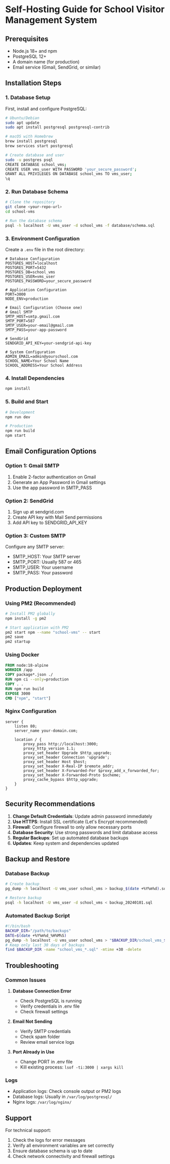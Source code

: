 
# Self-Hosting Guide for School Visitor Management System

## Prerequisites

- Node.js 18+ and npm
- PostgreSQL 12+
- A domain name (for production)
- Email service (Gmail, SendGrid, or similar)

## Installation Steps

### 1. Database Setup

First, install and configure PostgreSQL:

```bash
# Ubuntu/Debian
sudo apt update
sudo apt install postgresql postgresql-contrib

# macOS with Homebrew
brew install postgresql
brew services start postgresql

# Create database and user
sudo -u postgres psql
CREATE DATABASE school_vms;
CREATE USER vms_user WITH PASSWORD 'your_secure_password';
GRANT ALL PRIVILEGES ON DATABASE school_vms TO vms_user;
\q
```

### 2. Run Database Schema

```bash
# Clone the repository
git clone <your-repo-url>
cd school-vms

# Run the database schema
psql -h localhost -U vms_user -d school_vms -f database/schema.sql
```

### 3. Environment Configuration

Create a `.env` file in the root directory:

```env
# Database Configuration
POSTGRES_HOST=localhost
POSTGRES_PORT=5432
POSTGRES_DB=school_vms
POSTGRES_USER=vms_user
POSTGRES_PASSWORD=your_secure_password

# Application Configuration
PORT=3000
NODE_ENV=production

# Email Configuration (Choose one)
# Gmail SMTP
SMTP_HOST=smtp.gmail.com
SMTP_PORT=587
SMTP_USER=your-email@gmail.com
SMTP_PASS=your-app-password

# SendGrid
SENDGRID_API_KEY=your-sendgrid-api-key

# System Configuration
ADMIN_EMAIL=admin@yourschool.com
SCHOOL_NAME=Your School Name
SCHOOL_ADDRESS=Your School Address
```

### 4. Install Dependencies

```bash
npm install
```

### 5. Build and Start

```bash
# Development
npm run dev

# Production
npm run build
npm start
```

## Email Configuration Options

### Option 1: Gmail SMTP
1. Enable 2-factor authentication on Gmail
2. Generate an App Password in Gmail settings
3. Use the app password in SMTP_PASS

### Option 2: SendGrid
1. Sign up at sendgrid.com
2. Create API key with Mail Send permissions
3. Add API key to SENDGRID_API_KEY

### Option 3: Custom SMTP
Configure any SMTP server:
- SMTP_HOST: Your SMTP server
- SMTP_PORT: Usually 587 or 465
- SMTP_USER: Your username
- SMTP_PASS: Your password

## Production Deployment

### Using PM2 (Recommended)

```bash
# Install PM2 globally
npm install -g pm2

# Start application with PM2
pm2 start npm --name "school-vms" -- start
pm2 save
pm2 startup
```

### Using Docker

```dockerfile
FROM node:18-alpine
WORKDIR /app
COPY package*.json ./
RUN npm ci --only=production
COPY . .
RUN npm run build
EXPOSE 3000
CMD ["npm", "start"]
```

### Nginx Configuration

```nginx
server {
    listen 80;
    server_name your-domain.com;
    
    location / {
        proxy_pass http://localhost:3000;
        proxy_http_version 1.1;
        proxy_set_header Upgrade $http_upgrade;
        proxy_set_header Connection 'upgrade';
        proxy_set_header Host $host;
        proxy_set_header X-Real-IP $remote_addr;
        proxy_set_header X-Forwarded-For $proxy_add_x_forwarded_for;
        proxy_set_header X-Forwarded-Proto $scheme;
        proxy_cache_bypass $http_upgrade;
    }
}
```

## Security Recommendations

1. **Change Default Credentials**: Update admin password immediately
2. **Use HTTPS**: Install SSL certificate (Let's Encrypt recommended)
3. **Firewall**: Configure firewall to only allow necessary ports
4. **Database Security**: Use strong passwords and limit database access
5. **Regular Backups**: Set up automated database backups
6. **Updates**: Keep system and dependencies updated

## Backup and Restore

### Database Backup
```bash
# Create backup
pg_dump -h localhost -U vms_user school_vms > backup_$(date +%Y%m%d).sql

# Restore backup
psql -h localhost -U vms_user -d school_vms < backup_20240101.sql
```

### Automated Backup Script
```bash
#!/bin/bash
BACKUP_DIR="/path/to/backups"
DATE=$(date +%Y%m%d_%H%M%S)
pg_dump -h localhost -U vms_user school_vms > "$BACKUP_DIR/school_vms_$DATE.sql"
# Keep only last 30 days of backups
find $BACKUP_DIR -name "school_vms_*.sql" -mtime +30 -delete
```

## Troubleshooting

### Common Issues

1. **Database Connection Error**
   - Check PostgreSQL is running
   - Verify credentials in .env file
   - Check firewall settings

2. **Email Not Sending**
   - Verify SMTP credentials
   - Check spam folder
   - Review email service logs

3. **Port Already in Use**
   - Change PORT in .env file
   - Kill existing process: `lsof -ti:3000 | xargs kill`

### Logs
- Application logs: Check console output or PM2 logs
- Database logs: Usually in `/var/log/postgresql/`
- Nginx logs: `/var/log/nginx/`

## Support

For technical support:
1. Check the logs for error messages
2. Verify all environment variables are set correctly
3. Ensure database schema is up to date
4. Check network connectivity and firewall settings
